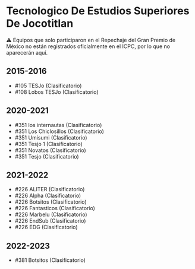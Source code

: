 # Tecnologico De Estudios Superiores De Jocotitlan

:warning: Equipos que solo participaron en el Repechaje del Gran Premio de México no están registrados oficialmente en el ICPC, por lo que no aparecerán aquí.

## 2015-2016

- #105 TESJo (Clasificatorio)
- #108 Lobos TESJo (Clasificatorio)

## 2020-2021

- #351 los internautas (Clasificatorio)
- #351 Los Chiclosillos (Clasificatorio)
- #351 Umisumi (Clasificatorio)
- #351 Tesjo 1 (Clasificatorio)
- #351 Novatos (Clasificatorio)
- #351 Tesjo (Clasificatorio)

## 2021-2022

- #226 ALITER (Clasificatorio)
- #226 Alpha (Clasificatorio)
- #226  Botsitos (Clasificatorio)
- #226 Fantasticos (Clasificatorio)
- #226 Marbelu (Clasificatorio)
- #226 EndSub (Clasificatorio)
- #226 EDG (Clasificatorio)

## 2022-2023

- #381  Botsitos (Clasificatorio)


